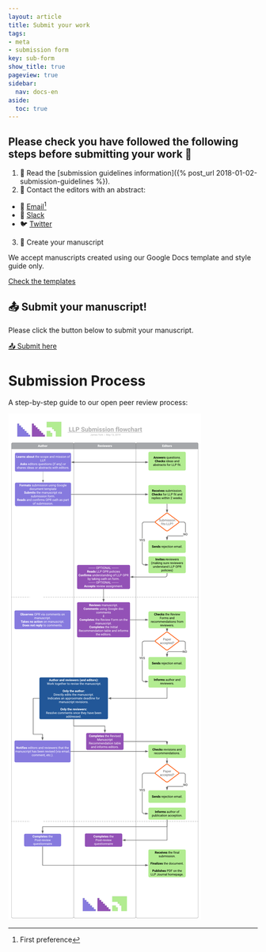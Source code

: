 ```yaml
---
layout: article
title: Submit your work
tags:
- meta
- submission form
key: sub-form
show_title: true
pageview: true
sidebar:
  nav: docs-en
aside:
  toc: true
---
```


## Please check you have followed the following steps before submitting your work 🙏

1. 📖 Read the [submission guidelines information]({% post_url 2018-01-02-submission-guidelines %}).
2. 📧 Contact the editors with an abstract:
  - 📧 [Email](mailto:contact@llpjournal.org)[^1]
  - 💬 [Slack](http://bit.ly/LLPSlack)
  - 🐦 [Twitter](https://twitter.com/llpjournal)
3. 📝 Create your manuscript

We accept manuscripts created using our Google Docs template and style guide only.

<a class="button button--success button--rounded button--lg" href="https://playground.llpjournal.org/2018/01/02/submission-guidelines.html#submission-types"><i class="fas fa-file-download"></i> Check the templates </a>

## 📤 Submit your manuscript!

Please click the button below to submit your manuscript.

<a class="button button--success button--rounded button--lg" href="https://docs.google.com/forms/d/e/1FAIpQLSed6v13qJNjwTBrvTcqcsm3t4vOanGh3l80OQLje6__DpBXEA/viewform"><i class="fas fa-file-upload"></i> 📤 Submit here </a>

# Submission Process

A step-by-step guide to our open peer review process:

![](/assets/images/LLP-review-process.png)


[^1]: First preference